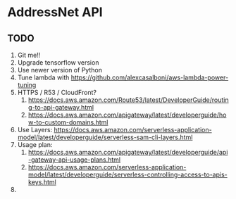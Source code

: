 # AddressNet API

## TODO

1) Git me!!
1) Upgrade tensorflow version
1) Use newer version of Python
1) Tune lambda with https://github.com/alexcasalboni/aws-lambda-power-tuning
1) HTTPS / R53 / CloudFront?
    1) https://docs.aws.amazon.com/Route53/latest/DeveloperGuide/routing-to-api-gateway.html
    1) https://docs.aws.amazon.com/apigateway/latest/developerguide/how-to-custom-domains.html
1) Use Layers: https://docs.aws.amazon.com/serverless-application-model/latest/developerguide/serverless-sam-cli-layers.html 
1) Usage plan: 
    1) https://docs.aws.amazon.com/apigateway/latest/developerguide/api-gateway-api-usage-plans.html
    1) https://docs.aws.amazon.com/serverless-application-model/latest/developerguide/serverless-controlling-access-to-apis-keys.html
1) 